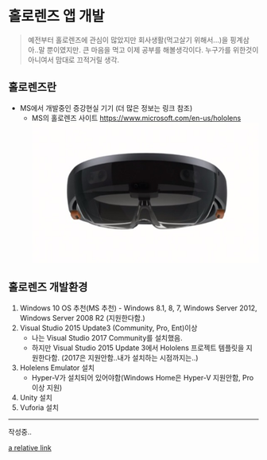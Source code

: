 # 홀로렌즈 앱 개발

> 예전부터 홀로렌즈에 관심이 많았지만 회사생활(먹고살기 위해서...)을 핑계삼아..말 뿐이였지만.
큰 마음을 먹고 이제 공부를 해볼생각이다.
누구가를 위한것이 아니여서 맘대로 끄적거릴 생각.

## 홀로렌즈란
* MS에서 개발중인 증강현실 기기 (더 많은 정보는 링크 참조)
  * MS의 홀로렌즈 사이트 <https://www.microsoft.com/en-us/hololens>
  ![hololens(from wiki)](./images/hololens.jpg)

## 홀로렌즈 개발환경
1. Windows 10 OS 추천(MS 추천) - Windows 8.1, 8, 7, Windows Server 2012, Windows Server 2008 R2 (지원한다함.)
2. Visual Studio 2015 Update3 (Community, Pro, Ent)이상
	* 나는 Visual Studio 2017 Community를 설치했음.
	* 하지만 Visual Studio 2015 Update 3에서 Hololens 프로젝트 템플릿을 지원한다함. (2017은 지원안함..내가 설치하는 시점까지는..)
3. Holelens Emulator 설치
	* Hyper-V가 설치되어 있어야함(Windows Home은 Hyper-V 지원안함, Pro 이상 지원)
4. Unity 설치
5. Vuforia 설치

* * *
작성중..

[a relative link](./Test.md)
